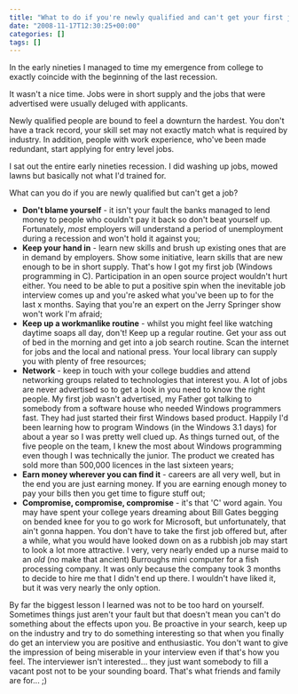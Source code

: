 ```yaml
---
title: "What to do if you're newly qualified and can't get your first job"
date: "2008-11-17T12:30:25+00:00"
categories: []
tags: []
---
```


In the early nineties I managed to time my emergence from college to exactly coincide with the beginning of the last recession.

It wasn't a nice time. Jobs were in short supply and the jobs that were advertised were usually deluged with applicants.

Newly qualified people are bound to feel a downturn the hardest. You don't have a track record, your skill set may not exactly match what is required by industry. In addition, people with work experience, who've been made redundant, start applying for entry level jobs.

I sat out the entire early nineties recession. I did washing up jobs, mowed lawns but basically not what I'd trained for.

What can you do if you are newly qualified but can't get a job?
<ul>
	<li><strong>Don't blame yourself</strong> - it isn't your fault the banks managed to lend money to people who couldn't pay it back so don't beat yourself up. Fortunately, <em>most</em> employers will understand a period of unemployment during a recession and won't hold it against you;</li>
	<li><strong>Keep your hand in</strong> - learn new skills and brush up existing ones that are in demand by employers. Show some initiative, learn skills that are new enough to be in short supply. That's how I got my first job (Windows programming in C). Participation in an open source project wouldn't hurt either. You need to be able to put a positive spin when the inevitable job interview comes up and you're asked what you've been up to for the last x months. Saying that you're an expert on the Jerry Springer show won't work I'm afraid;</li>
	<li><strong>Keep up a workmanlike routine</strong> - whilst you might feel like watching daytime soaps all day, don't! Keep up a regular routine. Get your ass out of bed in the morning and get into a job search routine. Scan the internet for jobs and the local and national press. Your local library can supply you with plenty of free resources;</li>
	<li><strong>Network</strong> - keep in touch with your college buddies and attend networking groups related to technologies that interest you. A lot of jobs are never advertised so to get a look in you need to know the right people. My first job wasn't advertised, my Father got talking to somebody from a software house who needed Windows programmers fast. They had just started their first Windows based product. Happily I'd been learning how to program Windows (in the Windows 3.1 days) for about a year so I was pretty well clued up. As things turned out, of the five people on the team, I knew the most about Windows programming even though I was technically the junior. The product we created has sold more than 500,000 licences in the last sixteen years;</li>
	<li><strong>Earn money wherever you can find it</strong> - careers are all very well, but in the end you are just earning money. If you are earning enough money to pay your bills then you get time to figure stuff out;</li>
	<li><strong>Compromise, compromise, compromise</strong> - it's that 'C' word again. You may have spent your college years dreaming about Bill Gates begging on bended knee for you to go work for Microsoft, but unfortunately, that ain't gonna happen. You don't have to take the first job offered but, after a while, what you would have looked down on as a rubbish job may start to look a lot more attractive. I very, very nearly ended up a nurse maid to an <em>old</em> (no make that ancient) Burroughs mini computer for a fish processing company. It was only because the company took 3 months to decide to hire me that I didn't end up there. I wouldn't have liked it, but it was very nearly the only option.</li>
</ul>
By far the biggest lesson I learned was not to be too hard on yourself. Sometimes things just aren't your fault but that doesn't mean you can't do something about the effects upon you. Be proactive in your search, keep up on the industry and try to do something interesting so that when you finally do get an interview you are positive and enthusiastic. You don't want to give the impression of being miserable in your interview even if that's how you feel. The interviewer isn't interested... they just want somebody to fill a vacant post not to be your sounding board. That's what friends and family are for... ;)
